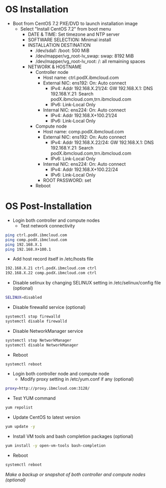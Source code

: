 # OS Installation
* Boot from CentOS 7.2 PXE/DVD to launch installation image
  * Select "Install CentOS 7.2" from boot menu
    * DATE & TIME: Set timezone and NTP server
    * SOFTWARE SELECTION: Minimal install
    * INSTALLATION DESTINATION
      * /dev/sda1: /boot: 500 MiB
      * /dev/mapper/vg_root-lv_swap: swap: 8192 MiB
      * /dev/mapper/vg_root-lv_root: /: all remaining spaces
    * NETWORK & HOSTNAME
      * Controller node
        * Host name: ctrl.podX.ibmcloud.com
        * External NIC: ens192: On: Auto connect
          * IPv4: Addr 192.168.X.21/24: GW 192.168.X.1: DNS 192.168.Y.21: Search podX.ibmcloud.com,trn.ibmcloud.com
          * IPv6: Link-Local Only
        * Internal NIC: ens224: On: Auto connect
          * IPv4: Addr 192.168.X+100.21/24
          * IPv6: Link-Local Only
      * Compute node
        * Host name: comp.podX.ibmcloud.com
        * External NIC: ens192: On: Auto connect
          * IPv4: Addr 192.168.X.22/24: GW 192.168.X.1: DNS 192.168.Y.21: Search podX.ibmcloud.com,trn.ibmcloud.com
          * IPv6: Link-Local Only
        * Internal NIC: ens224: On: Auto connect
          * IPv4: Addr 192.168.X+100.22/24
          * IPv6: Link-Local Only
        * ROOT PASSWORD: set
      * Reboot

# OS Post-Installation
* Login both controller and compute nodes
  * Test network connectivity
```bash
ping ctrl.podX.ibmcloud.com
ping comp.podX.ibmcloud.com
ping 192.168.X.1
ping 192.168.X+100.1
```
  * Add host record itself in /etc/hosts file
```bash
192.168.X.21 ctrl.podX.ibmcloud.com ctrl
192.168.X.22 comp.podX.ibmcloud.com ctrl
```
  * Disable selinux by changing SELINUX setting in /etc/selinux/config file (optional)
```bash
SELINUX=disabled
```
  * Disable firewalld service (optional)
```bash
systemctl stop firewalld
systemctl disable firewalld
```
  * Disable NetworkManager service
```bash
systemctl stop NetworkManager
systemctl disable NetworkManager
```
  * Reboot
```bash
systemctl reboot
```
* Login both controller node and compute node
  * Modify proxy setting in /etc/yum.conf if any (optional)
```bash
proxy=http://proxy.ibmcloud.com:3128/
```
  * Test YUM command
```bash
yum repolist
```
  * Update CentOS to latest version
```bash
yum update -y
```
  * Install VM tools and bash completion packages (optional)
```bash
yum install -y open-vm-tools bash-completion
```
  * Reboot
```bash
systemctl reboot
```

*Make a backup or snapshot of both controller and compute nodes (optional)*
